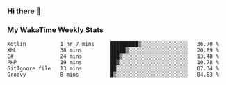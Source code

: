 ### Hi there 👋

<!--
**royschrauwen/royschrauwen** is a ✨ _special_ ✨ repository because its `README.md` (this file) appears on your GitHub profile.

Here are some ideas to get you started:

- 🔭 I’m currently working on ...
- 🌱 I’m currently learning ...
- 👯 I’m looking to collaborate on ...
- 🤔 I’m looking for help with ...
- 💬 Ask me about ...
- 📫 How to reach me: ...
- 😄 Pronouns: ...
- ⚡ Fun fact: ...
-->


### My WakaTime Weekly Stats
<!--START_SECTION:waka-->

```text
Kotlin           1 hr 7 mins     █████████▒░░░░░░░░░░░░░░░   36.70 %
XML              38 mins         █████▒░░░░░░░░░░░░░░░░░░░   20.89 %
C#               24 mins         ███▒░░░░░░░░░░░░░░░░░░░░░   13.48 %
PHP              19 mins         ██▓░░░░░░░░░░░░░░░░░░░░░░   10.78 %
GitIgnore file   13 mins         ██░░░░░░░░░░░░░░░░░░░░░░░   07.34 %
Groovy           8 mins          █▒░░░░░░░░░░░░░░░░░░░░░░░   04.83 %
```

<!--END_SECTION:waka-->

